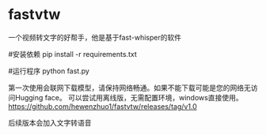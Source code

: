 # fastvtw
一个视频转文字的好帮手，他是基于fast-whisper的软件

#安装依赖
pip install -r requirements.txt

#运行程序
python fast.py

第一次使用会联网下载模型，请保持网络畅通。如果不能下载可能是您的网络无访问Hugging face。
可以尝试用离线版，无需配置环境，windows直接使用。https://github.com/hewenzhuo1/fastvtw/releases/tag/v1.0

后续版本会加入文字转语音

